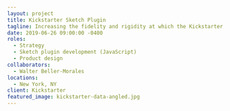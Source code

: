 ```yaml
---
layout: project
title: Kickstarter Sketch Plugin
tagline: Increasing the fidelity and rigidity at which the Kickstarter design team ideates, prototypes, and creates.
date: 2019-06-26 09:00:00 -0400
roles:
  - Strategy
  - Sketch plugin development (JavaScript)
  - Product design
collaborators:
  - Walter Beller-Morales
locations:
  - New York, NY
client: Kickstarter
featured_image: kickstarter-data-angled.jpg
---
```


<!-- Making Kickstarter data available to the Kickstarter design team (and soon to the general public) for more honest prototyping and stress-testing -->

<!-- Designed plugin capabilities and wrote code alongside Walter. -->
